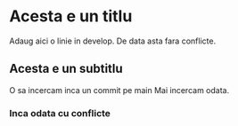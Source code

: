 # Acesta e un titlu

Adaug aici o linie in develop.
De data asta fara conflicte.

## Acesta e un subtitlu

O sa incercam inca un commit pe main
Mai incercam odata.

### Inca odata cu conflicte
